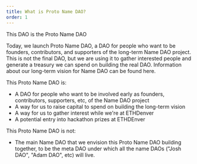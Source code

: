 ```yaml
---
title: What is Proto Name DAO?
order: 1
---
```


This DAO is the Proto Name DAO

Today, we launch Proto Name DAO, a DAO for people who want to be founders, contributors, and supporters of the long-term Name DAO project. This is not the final DAO, but we are using it to gather interested people and generate a treasury we can spend on building the real DAO. Information about our long-term vision for Name DAO can be found here.

This Proto Name DAO is:

- A DAO for people who want to be involved early as founders, contributors, supporters, etc, of the Name DAO project
- A way for us to raise capital to spend on building the long-term vision
- A way for us to gather interest while we're at ETHDenver
- A potential entry into hackathon prizes at ETHDEnver

This Proto Name DAO is not:

- The main Name DAO that we envision this Proto Name DAO building together, to be the meta DAO under which all the name DAOs ("Josh DAO", "Adam DAO", etc) will live.